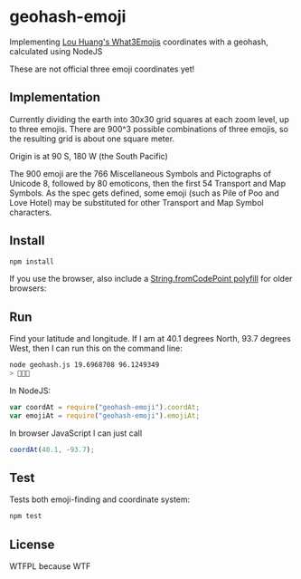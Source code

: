 # geohash-emoji

Implementing <a href="https://github.com/louh/what3emojis">Lou Huang's What3Emojis</a>
coordinates with a geohash, calculated using NodeJS

These are not official three emoji coordinates yet!

## Implementation

Currently dividing the earth into 30x30 grid squares at each zoom level,
up to three emojis. There are 900^3 possible combinations of three emojis,
so the resulting grid is about one square meter.

Origin is at 90 S, 180 W (the South Pacific)

The 900 emoji are the 766 Miscellaneous Symbols and Pictographs of Unicode 8,
followed by 80 emoticons, then the first 54 Transport and Map Symbols. As
the spec gets defined, some emoji (such as Pile of Poo and Love Hotel) may
be substituted for other Transport and Map Symbol characters.

## Install 

```bash
npm install
```

If you use the browser, also include a
<a href="https://github.com/mathiasbynens/String.fromCodePoint">String.fromCodePoint polyfill</a>
for older browsers:

## Run

Find your latitude and longitude. If I am at 40.1 degrees North, 93.7 degrees
West, then I can run this on the command line:

```bash
node geohash.js 19.6968708 96.1249349
> 🔳🏰💭
```

In NodeJS:

```javascript
var coordAt = require("geohash-emoji").coordAt;
var emojiAt = require("geohash-emoji").emojiAt;
```

In browser JavaScript I can just call

```javascript
coordAt(40.1, -93.7);
```

## Test

Tests both emoji-finding and coordinate system:

```bash
npm test
```

## License

WTFPL because WTF
